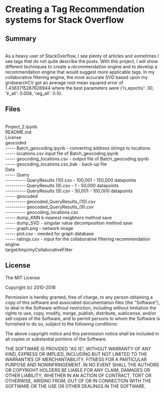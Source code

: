# Creating a Tag Recommendation systems for Stack Overflow

## Summary
<br>
As a heavy user of StackOverflow, I see plenty of articles and sometimes I see tags that do not quite describe the posts. With this project, I will show different techniques to create a recommendation engine and to develop a recommendation engine that would suggest more applicable tags. In my collaborative filtering engine, the most accurate SVD based upon my gridsearchCV got an average root mean squared error of 1.4363715267626944 where the best parameters were {'n_epochs': 30, 'lr_all': 0.008, 'reg_all': 0.5}. 

## Files 
<br>
Project_2.ipynb <br>
README.md <br>
License <br>
geocoded <br>
----- Batch_geocoding.ipynb - converting address strings to locations	<br>
----- locations.csv input file of Batch_geocoding.ipynb <br>
----- geocoding_locations.csv - output file of Batch_geocoding.ipynb<br>
----- geocoding_locations.csv_bak - back-up file <br>
Data <br>
----- Query <br>
---------- QueryResults (10).csv - 100,001 - 150,000 datapoints	<br>
---------- QueryResults (8).csv - 1 - 50,000 datapoints <br>
---------- QueryResults (9).csv - 50,001 - 100,000 datapoints <br>
----- geocoded <br>
---------- geocoded_QueryResults_(10).csv	<br>
---------- geocoded_QueryResults_(9).csv <br>
---------- geocoding_locations.csv <br>
----- dump_KNN k-nearest-neigbhors method save <br>
----- dump_SVD - singular value decomposition method save <br>
----- graph.png - network image	<br>
----- plot.csv - needed for graph database <br>
----- ratings.csv - input for the collaborative filtering recommendation engine<br>
target/tmp/myCollaborativeFilter <br>


## License 

The MIT License

Copyright (c) 2010-2018 

Permission is hereby granted, free of charge, to any person obtaining a copy
of this software and associated documentation files (the "Software"), to deal
in the Software without restriction, including without limitation the rights
to use, copy, modify, merge, publish, distribute, sublicense, and/or sell
copies of the Software, and to permit persons to whom the Software is
furnished to do so, subject to the following conditions:

The above copyright notice and this permission notice shall be included in
all copies or substantial portions of the Software.

THE SOFTWARE IS PROVIDED "AS IS", WITHOUT WARRANTY OF ANY KIND, EXPRESS OR
IMPLIED, INCLUDING BUT NOT LIMITED TO THE WARRANTIES OF MERCHANTABILITY,
FITNESS FOR A PARTICULAR PURPOSE AND NONINFRINGEMENT. IN NO EVENT SHALL THE
AUTHORS OR COPYRIGHT HOLDERS BE LIABLE FOR ANY CLAIM, DAMAGES OR OTHER
LIABILITY, WHETHER IN AN ACTION OF CONTRACT, TORT OR OTHERWISE, ARISING FROM,
OUT OF OR IN CONNECTION WITH THE SOFTWARE OR THE USE OR OTHER DEALINGS IN
THE SOFTWARE.

